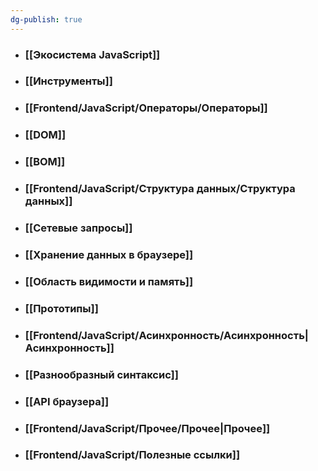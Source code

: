 ```yaml
---
dg-publish: true
---
```

- ### [[Экосистема JavaScript]]
- ### [[Инструменты]]
- ### [[Frontend/JavaScript/Операторы/Операторы]]
- ### [[DOM]]
- ### [[BOM]]
- ### [[Frontend/JavaScript/Структура данных/Структура данных]]
- ### [[Сетевые запросы]]
- ### [[Хранение данных в браузере]]
- ### [[Область видимости и память]]
- ### [[Прототипы]]
- ### [[Frontend/JavaScript/Асинхронность/Асинхронность|Асинхронность]]
- ### [[Разнообразный синтаксис]]
- ### [[API браузера]]
- ### [[Frontend/JavaScript/Прочее/Прочее|Прочее]]
- ### [[Frontend/JavaScript/Полезные ссылки]]
